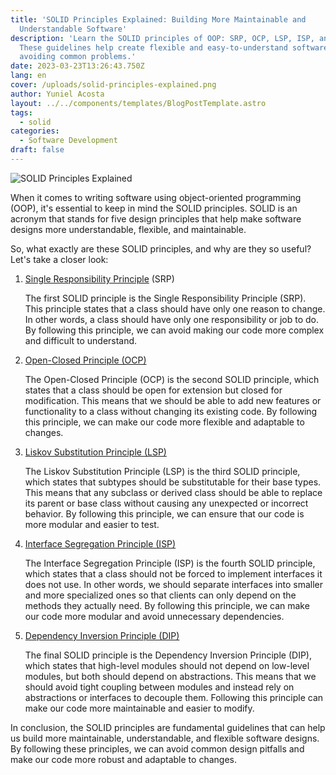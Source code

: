 ```yaml
---
title: 'SOLID Principles Explained: Building More Maintainable and
  Understandable Software'
description: 'Learn the SOLID principles of OOP: SRP, OCP, LSP, ISP, and DIP.
  These guidelines help create flexible and easy-to-understand software designs,
  avoiding common problems.'
date: 2023-03-23T13:26:43.750Z
lang: en
cover: /uploads/solid-principles-explained.png
author: Yuniel Acosta
layout: ../../components/templates/BlogPostTemplate.astro
tags:
  - solid
categories:
  - Software Development
draft: false
---
```


![SOLID Principles Explained](/uploads/solid-principles-explained.png 'SOLID Principles Explained')

When it comes to writing software using object-oriented programming (OOP), it's essential to keep in mind the SOLID principles. SOLID is an acronym that stands for five design principles that help make software designs more understandable, flexible, and maintainable.

So, what exactly are these SOLID principles, and why are they so useful? Let's take a closer look:

1. [Single Responsibility Principle](https://www.yunielacosta.com/blog/s-the-single-responsibility-principle) (SRP)

   The first SOLID principle is the Single Responsibility Principle (SRP). This principle states that a class should have only one reason to change. In other words, a class should have only one responsibility or job to do. By following this principle, we can avoid making our code more complex and difficult to understand.

2. [Open-Closed Principle (OCP)](https://www.yunielacosta.com/blog/o-the-open-closed-principle-extending-behaviors-without-modifying-code/)

   The Open-Closed Principle (OCP) is the second SOLID principle, which states that a class should be open for extension but closed for modification. This means that we should be able to add new features or functionality to a class without changing its existing code. By following this principle, we can make our code more flexible and adaptable to changes.

3. [Liskov Substitution Principle (LSP)](https://www.yunielacosta.com/blog/l-the-liskov-substitution-principle/)

   The Liskov Substitution Principle (LSP) is the third SOLID principle, which states that subtypes should be substitutable for their base types. This means that any subclass or derived class should be able to replace its parent or base class without causing any unexpected or incorrect behavior. By following this principle, we can ensure that our code is more modular and easier to test.

4. [Interface Segregation Principle (ISP)](https://www.yunielacosta.com/blog/i-the-interface-segregation-principle/)

   The Interface Segregation Principle (ISP) is the fourth SOLID principle, which states that a class should not be forced to implement interfaces it does not use. In other words, we should separate interfaces into smaller and more specialized ones so that clients can only depend on the methods they actually need. By following this principle, we can make our code more modular and avoid unnecessary dependencies.

5. [Dependency Inversion Principle (DIP)](https://www.yunielacosta.com/blog/d-the-dependency-inversion-principle/)

   The final SOLID principle is the Dependency Inversion Principle (DIP), which states that high-level modules should not depend on low-level modules, but both should depend on abstractions. This means that we should avoid tight coupling between modules and instead rely on abstractions or interfaces to decouple them. Following this principle can make our code more maintainable and easier to modify.

In conclusion, the SOLID principles are fundamental guidelines that can help us build more maintainable, understandable, and flexible software designs. By following these principles, we can avoid common design pitfalls and make our code more robust and adaptable to changes.
